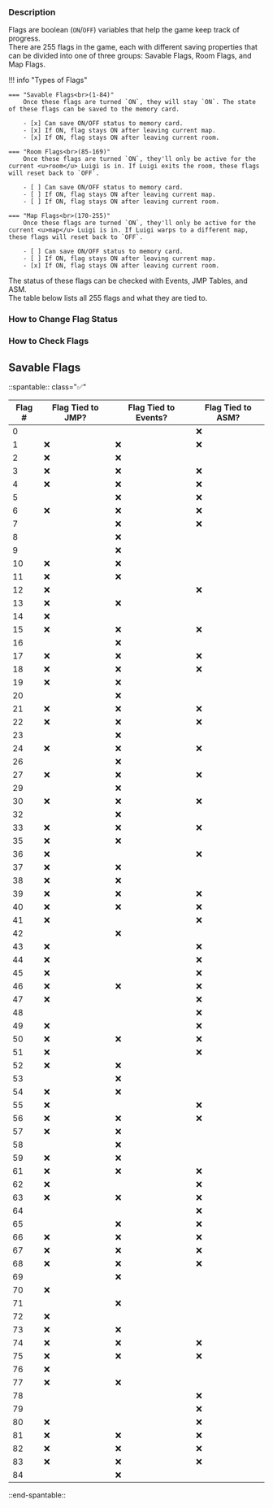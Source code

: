 ### **Description**

Flags are boolean (`ON`/`OFF`) variables that help the game keep track of progress.<br>
There are 255 flags in the game, each with different saving properties that can be divided into one of three groups: Savable Flags, Room Flags, and Map Flags.

!!! info "Types of Flags"

	=== "Savable Flags<br>(1-84)"
		Once these flags are turned `ON`, they will stay `ON`. The state of these flags can be saved to the memory card.

		- [x] Can save ON/OFF status to memory card.
		- [x] If ON, flag stays ON after leaving current map.
		- [x] If ON, flag stays ON after leaving current room.

	=== "Room Flags<br>(85-169)"
		Once these flags are turned `ON`, they'll only be active for the current <u>room</u> Luigi is in. If Luigi exits the room, these flags will reset back to `OFF`.

		- [ ] Can save ON/OFF status to memory card.
		- [ ] If ON, flag stays ON after leaving current map.
		- [ ] If ON, flag stays ON after leaving current room.

	=== "Map Flags<br>(170-255)"
		Once these flags are turned `ON`, they'll only be active for the current <u>map</u> Luigi is in. If Luigi warps to a different map, these flags will reset back to `OFF`.

		- [ ] Can save ON/OFF status to memory card.
		- [ ] If ON, flag stays ON after leaving current map.
		- [x] If ON, flag stays ON after leaving current room.

The status of these flags can be checked with Events, JMP Tables, and ASM.<br>
The table below lists all 255 flags and what they are tied to.

### How to Change Flag Status

### How to Check Flags

## Savable Flags

::spantable:: class=":white_check_mark:"

| Flag # | Flag Tied to JMP? | Flag Tied to Events? | Flag Tied to ASM? |
| ------ | ----------------- | -------------------- | ----------------- |
| 0      |                   |                      | :x:               |
| 1      | :x:               | :x:                  | :x:               |
| 2      | :x:               | :x:                  |                   |
| 3      | :x:               | :x:                  | :x:               |
| 4      | :x:               | :x:                  | :x:               |
| 5      |                   | :x:                  | :x:               |
| 6      | :x:               | :x:                  | :x:               |
| 7      |                   | :x:                  | :x:               |
| 8      |                   | :x:                  |                   |
| 9      |                   | :x:                  |                   |
| 10     | :x:               | :x:                  |                   |
| 11     | :x:               | :x:                  |                   |
| 12     | :x:               |                      | :x:               |
| 13     | :x:               | :x:                  |                   |
| 14     | :x:               |                      |                   |
| 15     | :x:               | :x:                  | :x:               |
| 16     |                   | :x:                  |                   |
| 17     | :x:               | :x:                  | :x:               |
| 18     | :x:               | :x:                  | :x:               |
| 19     | :x:               | :x:                  |                   |
| 20     |                   | :x:                  |                   |
| 21     | :x:               | :x:                  | :x:               |
| 22     | :x:               | :x:                  | :x:               |
| 23     |                   | :x:                  |                   |
| 24     | :x:               | :x:                  | :x:               |
| 26     |                   | :x:                  |                   |
| 27     | :x:               | :x:                  | :x:               |
| 29     |                   | :x:                  |                   |
| 30     | :x:               | :x:                  | :x:               |
| 32     |                   | :x:                  |                   |
| 33     | :x:               | :x:                  | :x:               |
| 35     | :x:               | :x:                  |                   |
| 36     | :x:               |                      | :x:               |
| 37     | :x:               | :x:                  |                   |
| 38     | :x:               | :x:                  |                   |
| 39     | :x:               | :x:                  | :x:               |
| 40     | :x:               | :x:                  | :x:               |
| 41     | :x:               |                      | :x:               |
| 42     |                   | :x:                  |                   |
| 43     | :x:               |                      | :x:               |
| 44     | :x:               |                      | :x:               |
| 45     | :x:               |                      | :x:               |
| 46     | :x:               | :x:                  | :x:               |
| 47     | :x:               |                      | :x:               |
| 48     |                   |                      | :x:               |
| 49     | :x:               |                      | :x:               |
| 50     | :x:               | :x:                  | :x:               |
| 51     | :x:               |                      | :x:               |
| 52     | :x:               | :x:                  |                   |
| 53     |                   | :x:                  |                   |
| 54     | :x:               | :x:                  |                   |
| 55     | :x:               |                      | :x:               |
| 56     | :x:               | :x:                  | :x:               |
| 57     | :x:               | :x:                  |                   |
| 58     |                   | :x:                  |                   |
| 59     | :x:               | :x:                  |                   |
| 61     | :x:               | :x:                  | :x:               |
| 62     | :x:               |                      | :x:               |
| 63     | :x:               | :x:                  | :x:               |
| 64     |                   |                      | :x:               |
| 65     |                   | :x:                  | :x:               |
| 66     | :x:               | :x:                  | :x:               |
| 67     | :x:               | :x:                  | :x:               |
| 68     | :x:               | :x:                  | :x:               |
| 69     |                   | :x:                  |                   |
| 70     | :x:               |                      |                   |
| 71     |                   | :x:                  |                   |
| 72     | :x:               |                      |                   |
| 73     | :x:               | :x:                  |                   |
| 74     | :x:               | :x:                  | :x:               |
| 75     | :x:               | :x:                  | :x:               |
| 76     | :x:               |                      |                   |
| 77     | :x:               | :x:                  |                   |
| 78     |                   |                      | :x:               |
| 79     |                   |                      | :x:               |
| 80     | :x:               |                      | :x:               |
| 81     | :x:               | :x:                  | :x:               |
| 82     | :x:               | :x:                  | :x:               |
| 83     | :x:               | :x:                  | :x:               |
| 84     |                   | :x:                  |                   |

::end-spantable::
